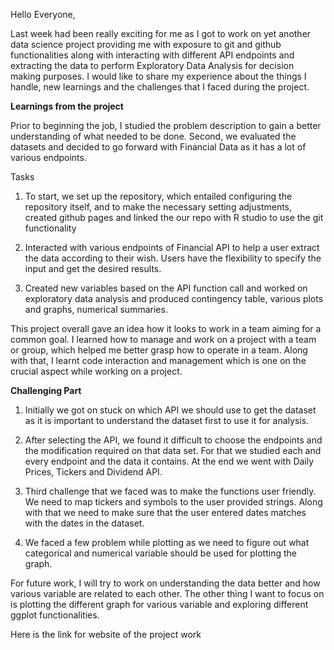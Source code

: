 Hello Everyone,

Last week had been really exciting for me as I got to work on yet another data science project providing me with exposure to git and github functionalities along with interacting with different API endpoints and extracting the data to perform Exploratory Data Analysis for decision making purposes.
I would like to share my experience about the things I handle, new learnings and the challenges that I faced during the project.

**Learnings from the project**

Prior to beginning the job, I studied the problem description to gain a better understanding of what needed to be done. 
Second, we evaluated the datasets and decided to go forward with Financial Data as it has a lot of various endpoints.

Tasks
1. To start, we set up the repository, which entailed configuring the repository itself, and to make the necessary setting adjustments, created github pages and linked the our repo with R studio to use the git functionality

2. Interacted with various endpoints of Financial API to help a user extract the data according to their wish. Users have the flexibility to specify the input and get the desired results.

3. Created new variables based on the API function call and worked on exploratory data analysis and produced contingency table, various plots and graphs, numerical summaries.

This project overall gave an idea how it looks to work in a team aiming for a common goal. I learned how to manage and work on a project with a team or group, which helped me better grasp how to operate in a team. Along with that, I learnt code interaction and management which is one on the crucial aspect while working on a project.

**Challenging Part**

1. Initially we got on stuck on which API we should use to get the dataset as it is important to understand the dataset first to use it for analysis.

2. After selecting the API, we found it difficult to choose the endpoints and the modification required on that data set. For that we studied each and every endpoint and the data it contains.
 At the end we went with Daily Prices, Tickers and Dividend API.
 
3. Third challenge that we faced was to make the functions user friendly. We need to map tickers and symbols to the user provided strings. Along with that we need to make sure that the user entered dates matches with the dates in the dataset.

4. We faced a few problem while plotting as we need to figure out what categorical and numerical variable should be used for plotting the graph.

For future work, I will try to work on understanding the data better and how various variable are related to each other. The other thing I want to focus on is plotting the different graph for various variable and exploring different ggplot functionalities.

Here is the link for website of the project work 
